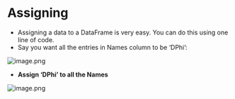 # Assigning

* Assigning a data to a DataFrame is very easy. You can do this using one line of code.
* Say you want all the entries in Names column to be ‘DPhi’:





![image.png](https://dphi-live.s3.amazonaws.com/media_uploads/image_f3e955ff3d184a5292b109fee1587366.png)





* **Assign ‘DPhi’ to all the Names**


![image.png](https://dphi-live.s3.amazonaws.com/media_uploads/image_ff6a7c7629014aa98213c3a68538b7ac.png)